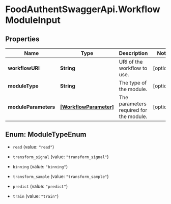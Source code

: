 # FoodAuthentSwaggerApi.WorkflowModuleInput

## Properties
Name | Type | Description | Notes
------------ | ------------- | ------------- | -------------
**workflowURI** | **String** | URI of the workflow to use. | [optional] 
**moduleType** | **String** | The type of the module. | [optional] 
**moduleParameters** | [**[WorkflowParameter]**](WorkflowParameter.md) | The parameters required for the module. | [optional] 


<a name="ModuleTypeEnum"></a>
## Enum: ModuleTypeEnum


* `read` (value: `"read"`)

* `transform_signal` (value: `"transform_signal"`)

* `binning` (value: `"binning"`)

* `transform_sample` (value: `"transform_sample"`)

* `predict` (value: `"predict"`)

* `train` (value: `"train"`)




